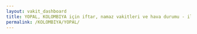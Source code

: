 ```yaml
---
layout: vakit_dashboard
title: YOPAL, KOLOMBIYA için iftar, namaz vakitleri ve hava durumu - ilçe/eyalet seç
permalink: /KOLOMBIYA/YOPAL/
---
```


<script type="text/javascript">
  var GLOBAL_COUNTRY = 'KOLOMBIYA';
  var GLOBAL_CITY = 'YOPAL';
  var GLOBAL_STATE = '';
  var lat = 72;
  var lon = 21;
</script>
